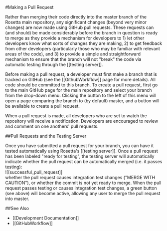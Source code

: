 #Making a Pull Request

Rather than merging their code directly into the master branch of the Rosetta main repository, any significant changes (beyond very minor changes) are now made using GitHub pull requests. 
These requests can (and should) be made considerably before the branch in question is ready to merge as they provide a mechanism for developers to 1) let other developers know what sorts of changes they are making, 2) to get feedback from other developers (particularly those who may be familiar with relevant areas of the code), and 3) to provide a simple and straightforward mechanism to ensure that the branch will not "break" the code via automatic testing through the [[testing server]].

Before making a pull request, a developer must first make a branch that is tracked on GitHub (see the [[GithubWorkflow]] page for more details). All code should be committed to this branch.
To create a pull request, first go to the main GitHub page for the main repository and select your branch from the drop-down menu. Clicking the button to the left of this menu will open a page comparing the branch to (by default) master, and a button will be available to create a pull request. 

When a pull request is made, all developers who are set to watch the repository will receive a notification. Developers are encouraged to review and comment on one anothers' pull requests.


##Pull Requests and the Testing Server

Once you have submitted a pull request for your branch, you can have it tested automatically using Rosetta's [[testing server]]. Once a pull request has been labeled "ready for testing", the testing server will automatically indicate whether the pull request can be automatically merged (i.e. it passes testing):  
![[successful_pull_request]]  
 whether the pull request causes integration test changes ("MERGE WITH CAUTION"), or whether the commit is not yet ready to merge.  When the pull request passes testing or causes integration test changes, a green button (see above) will become active, allowing any user to merge the pull request into master.  

##See Also

* [[Development Documentation]]
* [[GitHubWorkflow]]
